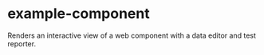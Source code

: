 # example-component
Renders an interactive view of a web component with a data editor and test reporter.
